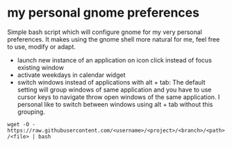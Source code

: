 # my personal gnome preferences
Simple bash script which will configure gnome for my very personal preferences. It makes using the gnome shell more natural for me, feel free to use, modify or adapt.

* launch new instance of an application on icon click instead of focus existing window
* activate weekdays in calendar widget
* switch windows instead of applications with alt + tab: The default setting will group windows of same application and you have to use cursor keys to navigate throw open windows of the same application. I personal like to switch between windows using alt + tab without this grouping.

`wget -O - https://raw.githubusercontent.com/<username>/<project>/<branch>/<path>/<file> | bash`